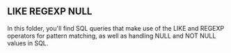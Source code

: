 ## LIKE REGEXP NULL
In this folder, you'll find SQL queries that make use of the LIKE and REGEXP operators for pattern matching, as well as handling NULL and NOT NULL values in SQL.
